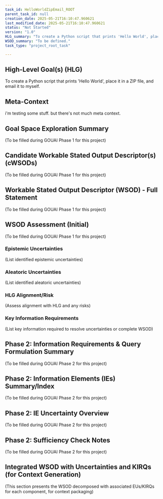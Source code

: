 ```yaml
---
task_id: HelloWorldZipEmail_ROOT
parent_task_id: null
creation_date: 2025-05-21T16:10:47.960621
last_modified_date: 2025-05-21T16:10:47.960621
status: "Not Started"
version: "1.0"
HLG_summary: "To create a Python script that prints 'Hello World', place it in a ZIP file, and email it to myself."
WSOD_summary: "To be defined."
task_type: "project_root_task"

---
```

## High-Level Goal(s) (HLG)

To create a Python script that prints 'Hello World', place it in a ZIP file, and email it to myself.

## Meta-Context

i'm testing some stuff. but there's not much meta context. 

## Goal Space Exploration Summary
(To be filled during GOUAI Phase 1 for this project)

## Candidate Workable Stated Output Descriptor(s) (cWSODs)
(To be filled during GOUAI Phase 1 for this project)

## Workable Stated Output Descriptor (WSOD) - Full Statement
(To be filled during GOUAI Phase 1 for this project)

## WSOD Assessment (Initial)
(To be filled during GOUAI Phase 1 for this project)
### Epistemic Uncertainties
(List identified epistemic uncertainties)
### Aleatoric Uncertainties
(List identified aleatoric uncertainties)
### HLG Alignment/Risk
(Assess alignment with HLG and any risks)
### Key Information Requirements
(List key information required to resolve uncertainties or complete WSOD)

## Phase 2: Information Requirements & Query Formulation Summary
(To be filled during GOUAI Phase 2 for this project)

## Phase 2: Information Elements (IEs) Summary/Index
(To be filled during GOUAI Phase 2 for this project)

## Phase 2: IE Uncertainty Overview
(To be filled during GOUAI Phase 2 for this project)

## Phase 2: Sufficiency Check Notes
(To be filled during GOUAI Phase 2 for this project)

## Integrated WSOD with Uncertainties and KIRQs (for Context Generation)
(This section presents the WSOD decomposed with associated EUs/KIRQs for each component, for context packaging)
